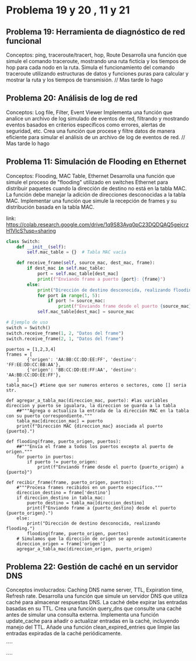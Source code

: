 # Problema 19 y 20 , 11 y 21

## Problema 19: Herramienta de diagnóstico de red funcional
Conceptos: ping, traceroute/tracert, hop, Route
Desarrolla una función que simule el comando traceroute, mostrando una ruta ficticia y los tiempos de hop para cada nodo en la ruta.
Simula el funcionamiento del comando traceroute utilizando estructuras de datos y funciones puras para calcular y mostrar la ruta y los tiempos de transmisión.
// Mas tarde lo hago 

## Problema 20: Análisis de log de red
Conceptos: Log file, Filter, Event Viewer
Implementa una función que analice un archivo de log simulado de eventos de red, filtrando y mostrando eventos basados en criterios específicos como errores, alertas de seguridad, etc.
Crea una función que procese y filtre datos de manera eficiente para simular el análisis de un archivo de log de eventos de red.
// Mas tarde lo hago 


## Problema 11: Simulación de Flooding en Ethernet
Conceptos: Flooding, MAC Table, Ethernet
Desarrolla una función que simule el proceso de "flooding" utilizado en switches Ethernet para distribuir paquetes cuando la dirección de destino no está en la tabla MAC. La función debe manejar la adición de direcciones desconocidas a la tabla MAC.
Implementar una función que simule la recepción de frames y su distribución basada en la tabla MAC.

link: https://colab.research.google.com/drive/1q9S83Ayq0pC23DQDQAQ5gejcrzH1VIcS?usp=sharing

````python 
class Switch:
    def __init__(self):
        self.mac_table = {}  # Tabla MAC vacía

    def receive_frame(self, source_mac, dest_mac, frame):
        if dest_mac in self.mac_table:
            port = self.mac_table[dest_mac]
            print(f"Enviando frame a puerto {port}: {frame}")
        else:
            print("Dirección de destino desconocida, realizando flooding.")
            for port in range(1, 5):
                if port != source_mac:
                    print(f"Enviando frame desde el puerto {source_mac} a {port}")
            self.mac_table[dest_mac] = source_mac

# Ejemplo de uso
switch = Switch()
switch.receive_frame(1, 2, "Datos del frame")
switch.receive_frame(2, 1, "Datos del frame")
````

````
puertos = [1,2,3,4]
frames = [
        {'origen': 'AA:BB:CC:DD:EE:FF', 'destino': 'FF:EE:DD:CC:BB:AA'},
        {'origen': 'BB:CC:DD:EE:FF:AA', 'destino': 'AA:BB:CC:DD:EE:FF'},
    ]
tabla_mac={} #tiene que ser numeros enteros o sectores, como [] seria str.

def agregar_a_tabla_mac(direccion_mac, puerto): #las variables direccion y puerto se igualara, la direccion se guarda a la tabla 
    ##"""Agrega o actualiza la entrada de la dirección MAC en la tabla con su puerto correspondiente."""
    tabla_mac[direccion_mac] = puerto
    print(f"Dirección MAC {direccion_mac} asociada al puerto {puerto}.")

def flooding(frame, puerto_origen, puertos):
    ##"""Envía el frame a todos los puertos excepto al puerto de origen."""
    for puerto in puertos:
        if puerto != puerto_origen:
            print(f"Enviando frame desde el puerto {puerto_origen} a {puerto}")

def recibir_frame(frame, puerto_origen, puertos):
    #"""Procesa frames recibidos en un puerto específico."""
    direccion_destino = frame['destino']
    if direccion_destino in tabla_mac:
        puerto_destino = tabla_mac[direccion_destino]
        print(f"Enviando frame a {puerto_destino} desde el puerto {puerto_origen}.")
    else:
        print("Dirección de destino desconocida, realizando flooding.")
        flooding(frame, puerto_origen, puertos)
    # Simulamos que la dirección de origen se aprende automáticamente
    direccion_origen = frame['origen']
    agregar_a_tabla_mac(direccion_origen, puerto_origen)
````

## Problema 22: Gestión de caché en un servidor DNS
Conceptos involucrados: Caching DNS name server, TTL, Expiration time, Refresh rate.
Desarrolla una función que simule un servidor DNS que utiliza caché para almacenar respuestas DNS. La caché debe expirar las entradas basadas en su TTL.
Crea una función query_dns que consulte una caché antes de simular una consulta externa.
Implementa una función update_cache para añadir o actualizar entradas en la caché, incluyendo manejo del TTL.
Añade una función clean_expired_entries que limpie las entradas expiradas de la caché periódicamente.

´´´´

´´´´

